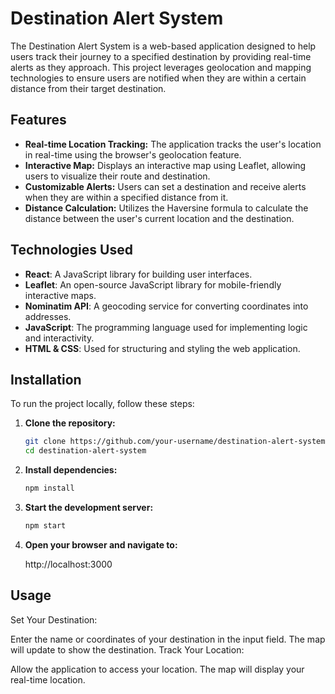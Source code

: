# Destination Alert System

The Destination Alert System is a web-based application designed to help users track their journey to a specified destination by providing real-time alerts as they approach. This project leverages geolocation and mapping technologies to ensure users are notified when they are within a certain distance from their target destination.

## Features

- **Real-time Location Tracking:** The application tracks the user's location in real-time using the browser's geolocation feature.
- **Interactive Map:** Displays an interactive map using Leaflet, allowing users to visualize their route and destination.
- **Customizable Alerts:** Users can set a destination and receive alerts when they are within a specified distance from it.
- **Distance Calculation:** Utilizes the Haversine formula to calculate the distance between the user's current location and the destination.

## Technologies Used

- **React**: A JavaScript library for building user interfaces.
- **Leaflet**: An open-source JavaScript library for mobile-friendly interactive maps.
- **Nominatim API**: A geocoding service for converting coordinates into addresses.
- **JavaScript**: The programming language used for implementing logic and interactivity.
- **HTML & CSS**: Used for structuring and styling the web application.

## Installation

To run the project locally, follow these steps:

1. **Clone the repository:**

   ```bash
   git clone https://github.com/your-username/destination-alert-system.git
   cd destination-alert-system
2. **Install dependencies:**

   ```bash
   npm install
   ```
3. **Start the development server:**
   ```bash
   npm start
   ```
4. **Open your browser and navigate to:**

   http://localhost:3000

## Usage
Set Your Destination:

Enter the name or coordinates of your destination in the input field.
The map will update to show the destination.
Track Your Location:

Allow the application to access your location.
The map will display your real-time location.

